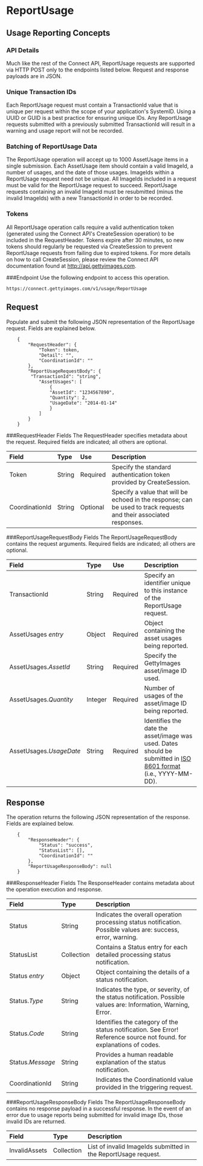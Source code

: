 ReportUsage
===========

Usage Reporting Concepts
------------------------

### API Details
Much like the rest of the Connect API, ReportUsage requests are supported via HTTP POST only to the endpoints listed below. Request and response payloads are in JSON. 

### Unique Transaction IDs
Each ReportUsage request must contain a TransactionId value that is unique per request within the scope of your application's SystemID. Using a UUID or GUID is a best practice for ensuring unique IDs. Any ReportUsage requests submitted with a previously submitted TransactionId will result in a warning and usage report will not be recorded.

### Batching of ReportUsage Data
The ReportUsage operation will accept up to 1000 AssetUsage items in a single submission. Each AssetUsage item should contain a valid ImageId, a number of usages, and the date of those usages. ImageIds within a ReportUsage request need not be unique. All ImageIds included in a request must be valid for the ReportUsage request to succeed. ReportUsage requests containing an invalid ImageId must be resubmitted (minus the invalid ImageIds) with a new TransactionId in order to be recorded.

### Tokens
All ReportUsage operation calls require a valid authentication token (generated using the Connect API's CreateSession operation) to be included in the RequestHeader. Tokens expire after 30 minutes, so new tokens should regularly be requested via CreateSession to prevent ReportUsage requests from failing due to expired tokens. For more details on how to call CreateSession, please review the Connect API documentation found at http://api.gettyimages.com.

###Endpoint
Use the following endpoint to access this operation.

    https://connect.gettyimages.com/v1/usage/ReportUsage


Request
--------
Populate and submit the following JSON representation of the ReportUsage request. Fields are explained below. 

        {
            "RequestHeader": {
                "Token": token,
                "Detail": "",
                "CoordinationId": ""
            },
            "ReportUsageRequestBody": {
             "TransactionId": "string",
	            "AssetUsages": [
		            {
        		    "AssetId": "1234567890",
        		    "Quantity": 2,
        		    "UsageDate": "2014-01-14"
        		    }
                ]
            }
        }


###RequestHeader Fields
The RequestHeader specifies metadata about the request. Required fields are indicated; all others are optional.

| Field          | Type        | Use          | Description                                                                                                         |
|:---------------|:------------|:-------------|:--------------------------------------------------------------------------------------------------------------------|
| Token	         | String      | Required     | Specify the standard authentication token provided by CreateSession.                                                |
| CoordinationId | String      | Optional     | Specify a value that will be echoed in the response; can be used to track requests and their associated responses.  |

###ReportUsageRequestBody Fields
The ReportUsageRequestBody contains the request arguments. Required fields are indicated; all others are optional.

| Field          | Type        | Use          | Description                                                                                                         |
|:---------------|:------------|:-------------|:--------------------------------------------------------------------------------------------------------------------|
| TransactionId  | String      | Required     | Specify an identifier unique to this instance of the ReportUsage request.                                           |
| AssetUsages _entry_ | Object      | Required     | Object containing the asset usages being reported.  |
| AssetUsages._AssetId_ | String      | Required     | Specify the GettyImages asset/image ID used.  |
| AssetUsages._Quantity_ | Integer      | Required     | Number of usages of the asset/image ID being reported.  |
| AssetUsages._UsageDate_ | String      | Required     | Identifies the date the asset/image was used. Dates should be submitted in <a href="http://www.w3.org/TR/NOTE-datetime">ISO 8601 format</a> (i.e., YYYY-MM-DD).|

Response
---------
The operation returns the following JSON representation of the response. Fields are explained below.

        {
            "ResponseHeader": {
                "Status": "success",
                "StatusList": [],
                "CoordinationId": ""
            },
            "ReportUsageResponseBody": null
        }

###ResponseHeader Fields
The ResponseHeader contains metadata about the operation execution and response.

| Field            | Type        | Description                                                                                                                   |
|:-----------------|:------------|:------------------------------------------------------------------------------------------------------------------------------|
| Status	       | String      | Indicates the overall operation processing status notification. Possible values are: success, error, warning.                 |
| StatusList	   | Collection  | Contains a Status entry for each detailed processing status notification.                                                     |
| Status _entry_   | Object      | Object containing the details of a status notification.                                                                       |
| Status._Type_    | String      | Indicates the type, or severity, of the status notification. Possible values are: Information, Warning, Error.                |
| Status._Code_	   | String      | Identifies the category of the status notification. See Error! Reference source not found. for explanations of codes.         |
| Status._Message_ | String      | Provides a human readable explanation of the status notification.                                                             |
| CoordinationId   | String      | Indicates the CoordinationId value provided in the triggering request.                                                        |

###ReportUsageResponseBody Fields
The ReportUsageResponseBody contains no response payload in a successful response. In the event of an error due to usage reports being submitted for invalid image IDs, those invalid IDs are returned. 

| Field            | Type        | Description                                                     |
|:-----------------|:------------|:----------------------------------------------------------------|
| InvalidAssets	   | Collection  | List of invalid ImageIds submitted in the ReportUsage request.  |                         

